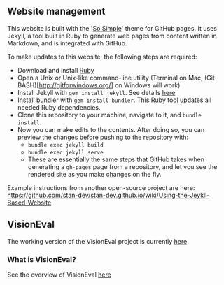 ## Website management

This website is built with the '[So Simple](https://github.com/mmistakes/so-simple-theme)' theme for GitHub pages. It uses Jekyll, a tool built in Ruby to generate web pages from content written in Markdown, and is integrated with GitHub.

To make updates to this website, the following steps are required:
 - Download and install [Ruby](https://rubyinstaller.org/downloads/)
 - Open a Unix or Unix-like command-line utility (Terminal on Mac, (Git BASH)[http://gitforwindows.org/] on Windows will work)
 - Install Jekyll with `gem install jekyll`. See details [here](https://jekyllrb.com/docs/installation)
 - Install bundler with `gem install bundler`. This Ruby tool updates all needed Ruby dependencies.
 - Clone this repository to your machine, navigate to it, and `bundle install`.
 - Now you can make edits to the contents. After doing so, you can preview the changes before pushing to the repository with:
	+ `bundle exec jekyll build`
	+ `bundle exec jekyll serve`
	+ These are essentially the same steps that GitHub takes when generating a `gh-pages` page from a repository, and let you see the rendered site as you make changes on the fly.
  
Example instructions from another open-source project are here:
https://github.com/stan-dev/stan-dev.github.io/wiki/Using-the-Jeykll-Based-Website



## VisionEval

The working version of the VisionEval project is currently [here](https://github.com/visioneval/VisionEval).

### What is VisionEval?

See the overview of VisionEval [here](http://VisionEval.org/)

